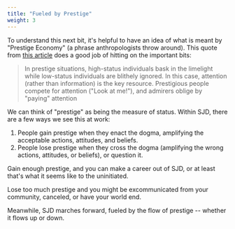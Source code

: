 ```yaml
---
title: "Fueled by Prestige"
weight: 3
---
```


To understand this next bit, it's helpful to have an idea of what is meant by "Prestige Economy" (a phrase anthropologists throw around). This quote from [this article](https://meltingasphalt.com/social-status-down-the-rabbit-hole/) does a good job of hitting on the important bits:

> In prestige situations, high-status individuals bask in the limelight while low-status individuals are blithely ignored. In this case, attention (rather than information) is the key resource. Prestigious people compete for attention ("Look at me!"), and admirers oblige by "paying" attention

We can think of "prestige" as being the measure of status. Within SJD, there are a few ways we see this at work:

1. People gain prestige when they enact the dogma, amplifying the acceptable actions, attitudes, and beliefs.
2. People lose prestige when they cross the dogma (amplifying the wrong actions, attitudes, or beliefs), or question it.

Gain enough prestige, and you can make a career out of SJD, or at least that's what it seems like to the uninitiated.

Lose too much prestige and you might be excommunicated from your community, canceled, or have your world end.

Meanwhile, SJD marches forward, fueled by the flow of prestige -- whether it flows up or down.
